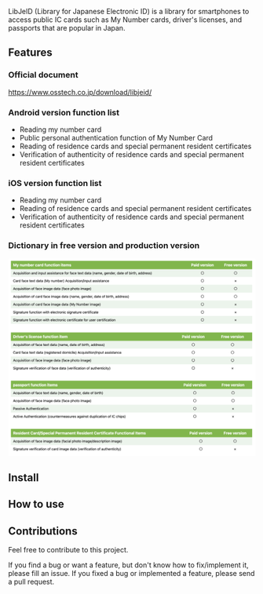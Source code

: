 LibJeID (Library for Japanese Electronic ID) is a library for smartphones to access public IC cards such as My Number cards, driver's licenses, and passports that are popular in Japan.

## Features

### Official document

<https://www.osstech.co.jp/download/libjeid/>

### Android version function list

- Reading my number card
- Public personal authentication function of My Number Card
- Reading of residence cards and special permanent resident certificates
- Verification of authenticity of residence cards and special permanent resident certificates

### iOS version function list

- Reading my number card
- Reading of residence cards and special permanent resident certificates
- Verification of authenticity of residence cards and special permanent resident certificates

### Dictionary in free version and production version

![available_data](https://github.com/TuyenPonos/flutter_libjeid/blob/main/available_data.png)

## Install


## How to use


## Contributions

Feel free to contribute to this project.

If you find a bug or want a feature, but don't know how to fix/implement it, please fill an issue.
If you fixed a bug or implemented a feature, please send a pull request.
